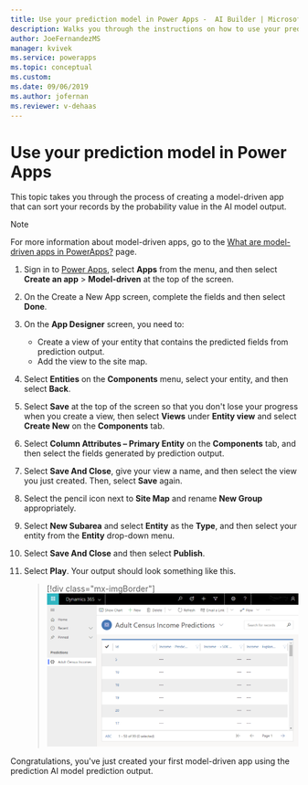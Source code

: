 ```yaml
---
title: Use your prediction model in Power Apps -  AI Builder | Microsoft Docs
description: Walks you through the instructions on how to use your prediction model in a model-driven app.
author: JoeFernandezMS
manager: kvivek
ms.service: powerapps
ms.topic: conceptual
ms.custom: 
ms.date: 09/06/2019
ms.author: jofernan
ms.reviewer: v-dehaas
---
```


# Use your prediction model in Power Apps

This topic takes you through the process of creating a model-driven app that can sort your records by the probability value in the AI model output.

> [!NOTE]
> For more information about model-driven apps, go to the [What are model-driven apps in PowerApps?](/powerapps/maker/model-driven-apps/model-driven-app-overview) page.  

1. Sign in to [Power Apps](https://make.powerapps.com/), select **Apps** from the menu, and then select **Create an app** > **Model-driven** at the top of the screen.  
1. On the Create a New App screen, complete the fields and then select **Done**.
1. On the **App Designer** screen, you need to:
    - Create a view of your entity that contains the predicted fields from prediction output.
    - Add the view to the site map.
1. Select **Entities** on the **Components** menu, select your entity, and then select **Back**.
1. Select **Save** at the top of the screen so that you don't lose your progress when you create a view, then select **Views** under **Entity view** and select **Create New** on the **Components** tab.
1. Select **Column Attributes – Primary Entity** on the **Components** tab, and then select the fields generated by prediction output.  
1. Select **Save And Close**, give your view a name, and then select the view you just created. Then, select **Save** again. 
1. Select the pencil icon next to **Site Map** and rename **New Group** appropriately. 
1. Select **New Subarea** and select **Entity** as the **Type**, and then select your entity from the **Entity** drop-down menu.
1. Select **Save And Close** and then select **Publish**.
1. Select **Play**. Your output should look something like this.

    > [!div class="mx-imgBorder"]   
    > ![Model-driven app complete screen](media/model-driven-app-scr.png)

Congratulations, you've just created your first model-driven app using the prediction AI model prediction output.
